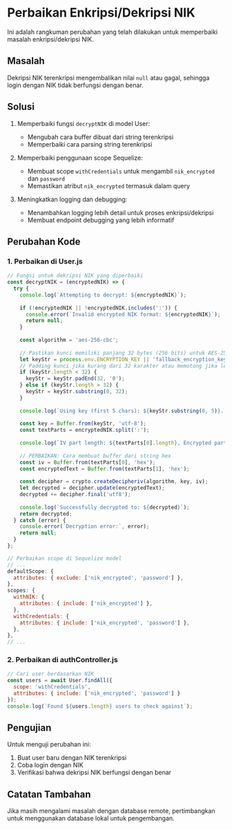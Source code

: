 # Perbaikan Enkripsi/Dekripsi NIK

Ini adalah rangkuman perubahan yang telah dilakukan untuk memperbaiki masalah enkripsi/dekripsi NIK.

## Masalah

Dekripsi NIK terenkripsi mengembalikan nilai `null` atau gagal, sehingga login dengan NIK tidak berfungsi dengan benar.

## Solusi

1. Memperbaiki fungsi `decryptNIK` di model User:
   - Mengubah cara buffer dibuat dari string terenkripsi
   - Memperbaiki cara parsing string terenkripsi

2. Memperbaiki penggunaan scope Sequelize:
   - Membuat scope `withCredentials` untuk mengambil `nik_encrypted` dan `password`
   - Memastikan atribut `nik_encrypted` termasuk dalam query

3. Meningkatkan logging dan debugging:
   - Menambahkan logging lebih detail untuk proses enkripsi/dekripsi
   - Membuat endpoint debugging yang lebih informatif

## Perubahan Kode

### 1. Perbaikan di User.js

```javascript
// Fungsi untuk dekripsi NIK yang diperbaiki
const decryptNIK = (encryptedNIK) => {
  try {
    console.log(`Attempting to decrypt: ${encryptedNIK}`);
    
    if (!encryptedNIK || !encryptedNIK.includes(':')) {
      console.error(`Invalid encrypted NIK format: ${encryptedNIK}`);
      return null;
    }
    
    const algorithm = 'aes-256-cbc';
    
    // Pastikan kunci memiliki panjang 32 bytes (256 bits) untuk AES-256
    let keyStr = process.env.ENCRYPTION_KEY || 'fallback_encryption_key_for_development';
    // Padding kunci jika kurang dari 32 karakter atau memotong jika lebih
    if (keyStr.length < 32) {
      keyStr = keyStr.padEnd(32, '0');
    } else if (keyStr.length > 32) {
      keyStr = keyStr.substring(0, 32);
    }
    
    console.log(`Using key (first 5 chars): ${keyStr.substring(0, 5)}... (length: ${keyStr.length})`);
    
    const key = Buffer.from(keyStr, 'utf-8');
    const textParts = encryptedNIK.split(':');
    
    console.log(`IV part length: ${textParts[0].length}, Encrypted part length: ${textParts[1]?.length || 0}`);
    
    // PERBAIKAN: Cara membuat buffer dari string hex
    const iv = Buffer.from(textParts[0], 'hex');
    const encryptedText = Buffer.from(textParts[1], 'hex');
    
    const decipher = crypto.createDecipheriv(algorithm, key, iv);
    let decrypted = decipher.update(encryptedText);
    decrypted += decipher.final('utf8');
    
    console.log(`Successfully decrypted to: ${decrypted}`);
    return decrypted;
  } catch (error) {
    console.error(`Decryption error:`, error);
    return null;
  }
};

// Perbaikan scope di Sequelize model
// ...
defaultScope: {
  attributes: { exclude: ['nik_encrypted', 'password'] },
},
scopes: {
  withNIK: {
    attributes: { include: ['nik_encrypted'] },
  },
  withCredentials: {
    attributes: { include: ['nik_encrypted', 'password'] },
  },
},
// ...
```

### 2. Perbaikan di authController.js

```javascript
// Cari user berdasarkan NIK
const users = await User.findAll({ 
  scope: 'withCredentials',
  attributes: { include: ['nik_encrypted', 'password'] }
});
console.log(`Found ${users.length} users to check against`);
```

## Pengujian

Untuk menguji perubahan ini:

1. Buat user baru dengan NIK terenkripsi
2. Coba login dengan NIK
3. Verifikasi bahwa dekripsi NIK berfungsi dengan benar

## Catatan Tambahan

Jika masih mengalami masalah dengan database remote, pertimbangkan untuk menggunakan database lokal untuk pengembangan.
